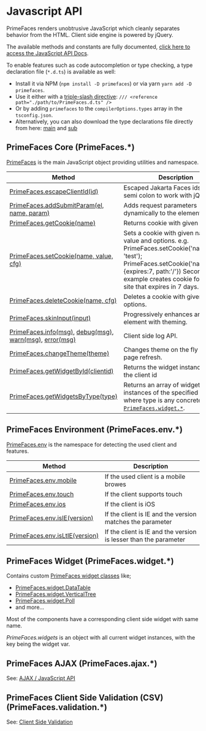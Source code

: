 # Javascript API

PrimeFaces renders unobtrusive JavaScript which cleanly separates behavior from the HTML. Client side engine is powered
by jQuery.

The available methods and constants are fully documented,
[click here to access the JavaScript API Docs](../jsdocs/index.html).

To enable features such as code autocompletion or type checking, a type declaration file (`*.d.ts`) is available as
well:

* Install it via NPM (`npm install -D primefaces`) or via yarn `yarn add -D primefaces`.
* Use it either with a
  [triple-slash directive](https://www.typescriptlang.org/docs/handbook/triple-slash-directives.html#-reference-path-):
  `/// <reference path="./path/to/PrimeFaces.d.ts" />`
* Or by adding `primefaces` to the `compilerOptions.types` array in the `tsconfig.json`.
* Alternatively, you can also download the type declarations file directly from here:
  [main](../PrimeFaces.d.ts) and [sub](../PrimeFaces-module.d.ts)

## PrimeFaces Core (PrimeFaces.*)

[PrimeFaces](../jsdocs/modules/src_PrimeFaces.PrimeFaces.html) is the main JavaScript object providing utilities and namespace.

| Method | Description |
| --- | --- |
[PrimeFaces.escapeClientId(id)](../jsdocs/modules/src_PrimeFaces.PrimeFaces.html#escapeClientId) | Escaped Jakarta Faces ids with semi colon to work with jQuery.
[PrimeFaces.addSubmitParam(el, name, param)](../jsdocs/modules/src_PrimeFaces.PrimeFaces.html#addSubmitParam) | Adds request parameters dynamically to the element.
[PrimeFaces.getCookie(name)](../jsdocs/modules/src_PrimeFaces.PrimeFaces.html#getCookie) | Returns cookie with given name.
[PrimeFaces.setCookie(name, value, cfg)](../jsdocs/modules/src_PrimeFaces.PrimeFaces.html#setCookie) | Sets a cookie with given name, value and options. e.g. PrimeFaces.setCookie('name', 'test'); PrimeFaces.setCookie('name','test',{expires:7, path:'/'}) Second example creates cookie for entire site that expires in 7 days.
[PrimeFaces.deleteCookie(name, cfg)](../jsdocs/modules/src_PrimeFaces.PrimeFaces.html#deleteCookie) | Deletes a cookie with given and and options.
[PrimeFaces.skinInput(input)](../jsdocs/modules/src_PrimeFaces.PrimeFaces.html#skinInput) | Progressively enhances an input element with theming.
[PrimeFaces.info(msg)](../jsdocs/modules/src_PrimeFaces.PrimeFaces.html#info), [debug(msg)](../jsdocs/modules/src_PrimeFaces.PrimeFaces.html#debug), [warn(msg)](../jsdocs/modules/src_PrimeFaces.PrimeFaces.html#warn), [error(msg)](../jsdocs/modules/src_PrimeFaces.PrimeFaces.html#error) | Client side log API.
[PrimeFaces.changeTheme(theme)](../jsdocs/modules/src_PrimeFaces.PrimeFaces.html#changeTheme) | Changes theme on the fly with no page refresh.
[PrimeFaces.getWidgetById(clientid)](../jsdocs/modules/src_PrimeFaces.PrimeFaces.html#getWidgetById) | Returns the widget instance from the client id
[PrimeFaces.getWidgetsByType(type)](../jsdocs/modules/src_PrimeFaces.PrimeFaces.html#getWidgetsByType) | Returns an array of widget instances of the specified type, where type is any concrete class of [`PrimeFaces.widget.*`](../jsdocs/modules/src_PrimeFaces.PrimeFaces.widget.html).

## PrimeFaces Environment (PrimeFaces.env.*)

[PrimeFaces.env](../jsdocs/modules/src_PrimeFaces.PrimeFaces.env.html) is the namespace for detecting the used client and features.

| Method | Description |
| --- | --- |
[PrimeFaces.env.mobile](../jsdocs/modules/src_PrimeFaces.PrimeFaces.env.html#mobile) | If the used client is a mobile browes
[PrimeFaces.env.touch](../jsdocs/modules/src_PrimeFaces.PrimeFaces.env.html#touch) | If the client supports touch
[PrimeFaces.env.ios](../jsdocs/modules/src_PrimeFaces.PrimeFaces.env.html#ios) | If the client is iOS
[PrimeFaces.env.isIE(version)](../jsdocs/modules/src_PrimeFaces.PrimeFaces.env.html#isIE) | If the client is IE and the version matches the parameter
[PrimeFaces.env.isLtIE(version)](../jsdocs/modules/src_PrimeFaces.PrimeFaces.env.html#isLtIE) | If the client is IE and the version is lesser than the parameter

## PrimeFaces Widget (PrimeFaces.widget.*)

Contains custom [PrimeFaces widget classes](../jsdocs/modules/src_PrimeFaces.PrimeFaces.widget.html) like;

- [PrimeFaces.widget.DataTable](../jsdocs/classes/src_PrimeFaces.PrimeFaces.widget.DataTable-1.html)
- [PrimeFaces.widget.VerticalTree](../jsdocs/classes/src_PrimeFaces.PrimeFaces.widget.VerticalTree-1.html)
- [PrimeFaces.widget.Poll](../jsdocs/classes/src_PrimeFaces.PrimeFaces.widget.Poll-1.html)
- and more...

Most of the components have a corresponding client side widget with same name.

_PrimeFaces.widgets_ is an object with all current widget instances, with the key being the widget var.

## PrimeFaces AJAX (PrimeFaces.ajax.*)

See: [AJAX / JavaScript API](/core/ajaxJavascriptApi.md)

## PrimeFaces Client Side Validation (CSV) (PrimeFaces.validation.*)

See: [Client Side Validation](/core/csvJavascriptAPI.md)


